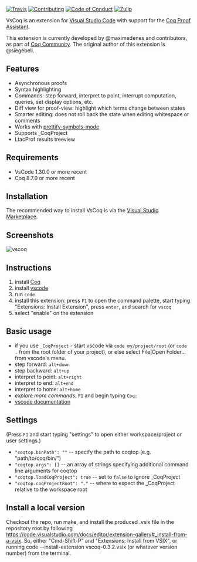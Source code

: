 [![Travis][travis-shield]][travis-link]
[![Contributing][contributing-shield]][contributing-link]
[![Code of Conduct][conduct-shield]][conduct-link]
[![Zulip][zulip-shield]][zulip-link]

[travis-shield]: https://travis-ci.com/coq-community/vscoq.svg?branch=master
[travis-link]: https://travis-ci.com/coq-community/vscoq/builds

[contributing-shield]: https://img.shields.io/badge/contributions-welcome-%23f7931e.svg
[contributing-link]: https://github.com/coq-community/manifesto/blob/master/CONTRIBUTING.md

[conduct-shield]: https://img.shields.io/badge/%E2%9D%A4-code%20of%20conduct-%23f15a24.svg
[conduct-link]: https://github.com/coq-community/manifesto/blob/master/CODE_OF_CONDUCT.md

[zulip-shield]: https://img.shields.io/badge/chat-on%20zulip-%23c1272d.svg
[zulip-link]: https://coq.zulipchat.com/#narrow/stream/237662-VsCoq-devs.20.26.20users

VsCoq is an extension for [Visual Studio
Code](https://code.visualstudio.com/) with support for the [Coq Proof
Assistant](https://coq.inria.fr/).

This extension is currently developed by @maximedenes and contributors, as
part of [Coq Community](https://github.com/coq-community/manifesto). The
original author of this extension is @siegebell.

## Features
* Asynchronous proofs
* Syntax highlighting
* Commands: step forward, interpret to point, interrupt computation, queries, set display options, etc.
* Diff view for proof-view: highlight which terms change between states
* Smarter editing: does not roll back the state when editing whitespace or comments
* Works with [prettify-symbols-mode](https://marketplace.visualstudio.com/items?itemName=siegebell.prettify-symbols-mode)
* Supports \_CoqProject
* LtacProf results treeview

## Requirements
* VsCode 1.30.0 or more recent
* Coq 8.7.0 or more recent

## Installation
The recommended way to install VsCoq is via the [Visual Studio Marketplace](https://marketplace.visualstudio.com/items?itemName=maximedenes.vscoq).

## Screenshots
![vscoq](https://user-images.githubusercontent.com/647105/64025392-dbf12100-cb3c-11e9-8e7f-5c63296500f9.png)

## Instructions
1. install [Coq](https://coq.inria.fr/download)
2. install [vscode](https://code.visualstudio.com/)
3. run `code`
4. install this extension: press `F1` to open the command palette, start typing "Extensions: Install Extension", press `enter`, and search for `vscoq`
5. select "enable" on the extension

## Basic usage
* if you use `_CoqProject` - start vscode via `code my/project/root` (or `code .` from the root folder of your project), or else select File|Open Folder... from vscode's menu.
* step forward: `alt+down`
* step backward: `alt+up`
* interpret to point: `alt+right`
* interpret to end: `alt+end`
* interpret to home: `alt+home`
* *explore more commands*: `F1` and begin typing `Coq:`
* [vscode documentation](https://code.visualstudio.com/docs/editor/codebasics)

## Settings
(Press `F1` and start typing "settings" to open either workspace/project or user settings.)
* `"coqtop.binPath": ""` -- specify the path to coqtop (e.g. "path/to/coq/bin/")
* `"coqtop.args": []` -- an array of strings specifying additional command line arguments for coqtop
* `"coqtop.loadCoqProject": true` -- set to `false` to ignore <span>_CoqProject</span>
* `"coqtop.coqProjectRoot": "."` -- where to expect the <span>_CoqProject</span> relative to the workspace root

## Install a local version

Checkout the repo, run make, and install the produced .vsix file in the repository root by following https://code.visualstudio.com/docs/editor/extension-gallery#_install-from-a-vsix. So, either "Cmd-Shift-P" and "Extensions: Install from VSIX", or running code --install-extension vscoq-0.3.2.vsix (or whatever version number) from the terminal.

